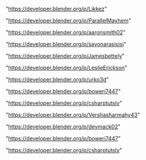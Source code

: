 "https://developer.blender.org/p/Likkez"

"https://developer.blender.org/p/ParallelMayhem"

"https://developer.blender.org/p/aaronsmith02"

"https://developer.blender.org/p/sayonarasisisi"

"https://developer.blender.org/p/Jamesbettely"

"https://developer.blender.org/p/LeslieErickson"

"https://developer.blender.org/p/urko3d"

"https://developer.blender.org/p/boweri7447"

"https://developer.blender.org/p/csharptutslv"

"https://developer.blender.org/p/Vershasharmahy43"
 
"https://developer.blender.org/p/devmack02"


"https://developer.blender.org/p/boweri7447"


"https://developer.blender.org/p/csharptutslv"


 
